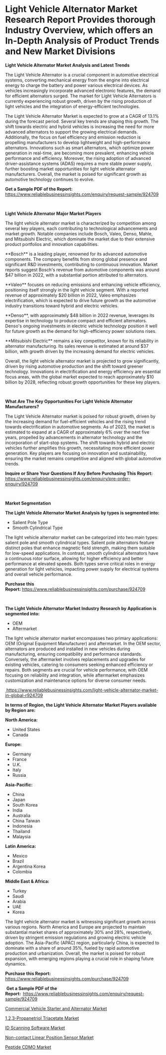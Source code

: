 <p><h1>Light Vehicle Alternator Market Research Report Provides thorough Industry Overview, which offers an In-Depth Analysis of Product Trends and New Market Divisions</h1></p><p><strong>Light Vehicle Alternator Market Analysis and Latest Trends</strong></p>
<p><p>The Light Vehicle Alternator is a crucial component in automotive electrical systems, converting mechanical energy from the engine into electrical energy to charge the battery and power various electrical devices. As vehicles increasingly incorporate advanced electronic features, the demand for efficient alternators surged. The market for Light Vehicle Alternators is currently experiencing robust growth, driven by the rising production of light vehicles and the integration of energy-efficient technologies.</p><p>The Light Vehicle Alternator Market is expected to grow at a CAGR of 13.1% during the forecast period. Several key trends are shaping this growth. The shift towards electric and hybrid vehicles is increasing the need for more advanced alternators to support the growing electrical demands. Additionally, the focus on fuel efficiency and emission reduction is propelling manufacturers to develop lightweight and high-performance alternators. Innovations such as smart alternators, which optimize power generation in real-time, are becoming more prevalent, enhancing vehicle performance and efficiency. Moreover, the rising adoption of advanced driver-assistance systems (ADAS) requires a more stable power supply, further boosting market opportunities for light vehicle alternator manufacturers. Overall, the market is poised for significant growth as automotive technology continues to evolve.</p></p>
<p><strong>Get a Sample PDF of the Report:&nbsp;</strong> <a href="https://www.reliablebusinessinsights.com/enquiry/request-sample/924709?utm_campaign=96&utm_medium=2&utm_source=Github&utm_content=ia&utm_term=01102024&utm_id=light-vehicle-alternator">https://www.reliablebusinessinsights.com/enquiry/request-sample/924709</a></p>
<p>&nbsp;</p>
<p><strong>Light Vehicle Alternator Major Market Players</strong></p>
<p><p>The light vehicle alternator market is characterized by competition among several key players, each contributing to technological advancements and market growth. Notable companies include Bosch, Valeo, Denso, Mahle, and Mitsubishi Electric, which dominate the market due to their extensive product portfolios and innovation capabilities.</p><p>**Bosch** is a leading player, renowned for its advanced automotive components. The company benefits from strong global presence and significant R&D investments, contributing to continuous innovation. Market reports suggest Bosch's revenue from automotive components was around $47 billion in 2022, with a substantial portion attributed to alternators.</p><p>**Valeo** focuses on reducing emissions and enhancing vehicle efficiency, positioning itself strongly in the light vehicle segment. With a reported revenue of approximately $20 billion in 2022, Valeo emphasizes electrification, which is expected to drive future growth as the automotive industry transitions toward hybrid and electric vehicles.</p><p>**Denso**, with approximately $48 billion in 2022 revenue, leverages its expertise in technology to produce compact and efficient alternators. Denso's ongoing investments in electric vehicle technology position it well for future growth as the demand for high-efficiency power solutions rises.</p><p>**Mitsubishi Electric** remains a key competitor, known for its reliability in alternator manufacturing. Its sales revenue is estimated at around $37 billion, with growth driven by the increasing demand for electric vehicles.</p><p>Overall, the light vehicle alternator market is projected to grow significantly, driven by rising automotive production and the shift toward greener technology. Innovations in electrification and energy efficiency are essential focus areas, with the global market expected to reach approximately $10 billion by 2028, reflecting robust growth opportunities for these key players.</p></p>
<p>&nbsp;</p>
<p><strong>What Are The Key Opportunities For Light Vehicle Alternator Manufacturers?</strong></p>
<p><p>The Light Vehicle Alternator market is poised for robust growth, driven by the increasing demand for fuel-efficient vehicles and the rising trend towards electrification in automotive segments. As of 2023, the market is estimated to expand at a CAGR of approximately 6% over the next five years, propelled by advancements in alternator technology and the incorporation of start-stop systems. The shift towards hybrid and electric vehicles further amplifies this growth, necessitating more efficient power generation. Key players are focusing on innovation and sustainability, ensuring the market remains competitive and aligned with global automotive trends.</p></p>
<p><strong>Inquire or Share Your Questions If Any Before Purchasing This Report:</strong> <a href="https://www.reliablebusinessinsights.com/enquiry/pre-order-enquiry/924709?utm_campaign=96&utm_medium=2&utm_source=Github&utm_content=ia&utm_term=01102024&utm_id=light-vehicle-alternator">https://www.reliablebusinessinsights.com/enquiry/pre-order-enquiry/924709</a></p>
<p>&nbsp;</p>
<p><strong>Market Segmentation</strong></p>
<p><strong>The Light Vehicle Alternator Market Analysis by types is segmented into:</strong></p>
<p><ul><li>Salient Pole Type</li><li>Smooth Cylindrical Type</li></ul></p>
<p><p>The light vehicle alternator market can be categorized into two main types: salient pole and smooth cylindrical types. Salient pole alternators feature distinct poles that enhance magnetic field strength, making them suitable for low-speed applications. In contrast, smooth cylindrical alternators have a continuous rotor surface, allowing for higher efficiency and better performance at elevated speeds. Both types serve critical roles in energy generation for light vehicles, impacting power supply for electrical systems and overall vehicle performance.</p></p>
<p><strong>Purchase this Report:&nbsp;</strong><a href="https://www.reliablebusinessinsights.com/purchase/924709?utm_campaign=96&utm_medium=2&utm_source=Github&utm_content=ia&utm_term=01102024&utm_id=light-vehicle-alternator">https://www.reliablebusinessinsights.com/purchase/924709</a></p>
<p>&nbsp;</p>
<p><strong>The Light Vehicle Alternator Market Industry Research by Application is segmented into:</strong></p>
<p><ul><li>OEM</li><li>Aftermarket</li></ul></p>
<p><p>The light vehicle alternator market encompasses two primary applications: OEM (Original Equipment Manufacturer) and aftermarket. In the OEM sector, alternators are produced and installed in new vehicles during manufacturing, ensuring compatibility and performance standards. Conversely, the aftermarket involves replacements and upgrades for existing vehicles, catering to consumers seeking enhanced efficiency or repairs. Both segments are crucial for vehicle performance, with OEM focusing on reliability and integration, while aftermarket emphasizes customization and maintenance options for diverse consumer needs.</p></p>
<p><a href="https://www.reliablebusinessinsights.com/light-vehicle-alternator-market-in-global-r924709?utm_campaign=96&utm_medium=2&utm_source=Github&utm_content=ia&utm_term=01102024&utm_id=light-vehicle-alternator">&nbsp;https://www.reliablebusinessinsights.com/light-vehicle-alternator-market-in-global-r924709</a></p>
<p><strong>In terms of Region, the Light Vehicle Alternator Market Players available by Region are:</strong></p>
<p>
    <p> <strong> North America: </strong>
        <ul>
            <li>United States</li>
            <li>Canada</li>
        </ul>
        </p> 
    <p> <strong> Europe: </strong>
        <ul>
            <li>Germany</li>
            <li>France</li>
            <li>U.K.</li>
            <li>Italy</li>
            <li>Russia</li>
        </ul>
        </p> 
    <p> <strong> Asia-Pacific: </strong>
        <ul>
            <li>China</li>
            <li>Japan</li>
            <li>South Korea</li>
            <li>India</li>
            <li>Australia</li>
            <li>China Taiwan</li>
            <li>Indonesia</li>
            <li>Thailand</li>
            <li>Malaysia</li>
        </ul>
        </p> 
    <p> <strong> Latin America: </strong>
        <ul>
            <li>Mexico</li>
            <li>Brazil</li>
            <li>Argentina Korea</li>
            <li>Colombia</li>
        </ul>
        </p> 
    <p> <strong> Middle East & Africa: </strong>
        <ul>
            <li>Turkey</li>
            <li>Saudi</li>
            <li>Arabia</li>
            <li>UAE</li>
            <li>Korea</li>
        </ul>
    </p>
    </p>
<p><p>The light vehicle alternator market is witnessing significant growth across various regions. North America and Europe are projected to maintain substantial market shares of approximately 30% and 28%, respectively, driven by stringent emission regulations and growing electric vehicle adoption. The Asia-Pacific (APAC) region, particularly China, is expected to dominate with a share of around 35%, fueled by rapid automotive production and urbanization. Overall, the market is poised for robust expansion, with emerging regions playing a crucial role in shaping future dynamics.</p></p>
<p><strong>Purchase this Report: </strong><a href="https://www.reliablebusinessinsights.com/purchase/924709?utm_campaign=96&utm_medium=2&utm_source=Github&utm_content=ia&utm_term=01102024&utm_id=light-vehicle-alternator">https://www.reliablebusinessinsights.com/purchase/924709</a></p>
<p>&nbsp;<strong>Get a Sample PDF of the Report:&nbsp;&nbsp;</strong><a href="https://www.reliablebusinessinsights.com/enquiry/request-sample/924709?utm_campaign=96&utm_medium=2&utm_source=Github&utm_content=ia&utm_term=01102024&utm_id=light-vehicle-alternator">https://www.reliablebusinessinsights.com/enquiry/request-sample/924709</a></p>
<p><strong></strong></p>
<p><p><a href="https://github.com/ChristianClark406/Market-Research-Report-List-1/blob/main/commercial-vehicle-starter-and-alternator-market.md?utm_campaign=96&utm_medium=2&utm_source=Github&utm_content=ia&utm_term=01102024&utm_id=light-vehicle-alternator">Commercial Vehicle Starter and Alternator Market</a></p><p><a href="https://github.com/LacThu1/Market-Research-Report-List-1/blob/main/123-propanetriol-triacetate-market.md?utm_campaign=96&utm_medium=2&utm_source=Github&utm_content=ia&utm_term=01102024&utm_id=light-vehicle-alternator">1,2,3-Propanetriol Triacetate Market</a></p><p><a href="https://www.linkedin.com/pulse/future-insights-id-scanning-software-market-trends-regional-analysis-6pcac?utm_campaign=96&utm_medium=2&utm_source=Github&utm_content=ia&utm_term=01102024&utm_id=light-vehicle-alternator">ID Scanning Software Market</a></p><p><a href="https://issuu.com/reportprime-2/docs/non-contact-linear-position-sensor-_271c673b729d70?utm_campaign=96&utm_medium=2&utm_source=Github&utm_content=ia&utm_term=01102024&utm_id=light-vehicle-alternator">Non-contact Linear Position Sensor Market</a></p><p><a href="https://www.linkedin.com/pulse/how-peptide-cdmo-market-evolved-key-trends-regional-dynamics-8idle?utm_campaign=96&utm_medium=2&utm_source=Github&utm_content=ia&utm_term=01102024&utm_id=light-vehicle-alternator">Peptide CDMO Market</a></p></p>